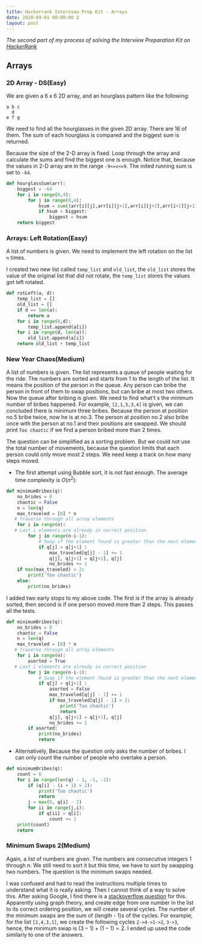 ```yaml
---
title: Hackerrank Interview Prep Kit - Arrays
date: 2020-09-01 00:00:00 Z
layout: post
---
```

*The second part of my process of solving the Interview Preparation Kit on [HackerRank](https://www.hackerrank.com/)*
## Arrays
### 2D Array - DS(Easy)
We are given a 6 x 6 2D array, and an hourglass pattern like the following:

```
a b c
  d
e f g
```
We need to find all the hourglasses in the given 2D array. There are 16 of them. The sum of each hourglass is compared and the biggest sum is returned.  

Because the size of the 2-D array is fixed. Loop through the array and calculate the sums and find the biggest one is enough. Notice that, because the values in 2-D array are in the range `-9<=v<=9`. The inited running sum is set to `-64`.

```python
def hourglassSum(arr):
    biggest = -64
    for i in range(0,4):
        for j in range(0,4):
            hsum = sum((arr[i][j],arr[i][j+1],arr[i][j+2],arr[i+1][j+1],arr[i+2][j],arr[i+2][j+1],arr[i+2][j+2]))
            if hsum > biggest:
                biggest = hsum
    return biggest
```
### Arrays: Left Rotation(Easy)
A list of numbers is given. We need to implement the left rotation on the list `n` times.

I created two new list called `temp_list` and `old_list`, the `old_list` stores the value of the original list that did not rotate, the `temp_list` stores the values got left rotated.

```python
def rotLeft(a, d):
    temp_list = []
    old_list = []
    if d == len(a):
        return a
    for i in range(0,d):
        temp_list.append(a[i])
    for i in range(d, len(a)):
        old_list.append(a[i])
    return old_list + temp_list
```
### New Year Chaos(Medium)
A list of numbers is given. The list represents a queue of people waiting for the ride. The numbers are sorted and starts from 1 to the length of the list. It means the position of the person in the queue. Any person can bribe the person in front of them to swap positions, but can bribe at most two others. Now the queue after bribing is given. We need to find what't s the minimum number of bribes happened. For example, `[2,1,5,3,4]` is given, we can concluded there is minimum three bribes. Because the person at position no.5 bribe twice, now he is at no.3. The person at position no.2 also bribe once with the person at no.1 and their positions are swapped. We should print `Too chaotic` if we find a person bribed more than 2 times.

The question can be simplified as a sorting problem. But we could not use the total number of movements, because the question limits that each person could only move most 2 steps. We need keep a track on how many steps moved.

- The first attempt using Bubble sort, it is not fast enough. The average time complexity is $O(n^2)$:

```python
def minimumBribes(q):
    no_brides = 0
    chaotic = False
    n = len(q)
    max_traveled = [0] * n
   # Traverse through all array elements
    for i in range(n):
   # Last i elements are already in correct position
        for j in range(n-i-1):
            # Swap if the element found is greater than the next element
            if q[j] > q[j+1] :
                max_traveled[q[j] - 1] += 1
                q[j], q[j+1] = q[j+1], q[j]
                no_brides += 1
    if max(max_traveled) > 2:
        print('Too chaotic')
    else:
        print(no_brides)
```

I added two early stops to my above code. The first is if the array is already sorted, then second is if one person moved more than 2 steps. This passes all the tests.

```python
def minimumBribes(q):
    no_brides = 0
    chaotic = False
    n = len(q)
    max_traveled = [0] * n
   # Traverse through all array elements
    for i in range(n):
        asorted = True
   # Last i elements are already in correct position
        for j in range(n-i-1):
            # Swap if the element found is greater than the next element
            if q[j] > q[j+1] :
                asorted = False
                max_traveled[q[j] - 1] += 1
                if max_traveled[q[j] - 1] > 2:
                    print('Too chaotic')
                    return
                q[j], q[j+1] = q[j+1], q[j]
                no_brides += 1
        if asorted: 
            print(no_brides) 
            return
```

- Alternatively, Because the question only asks the number of bribes. I can only count the number of people who overtake a person.

```python
def minimumBribes(q):
    count = 0
    for i in range(len(q) - 1, -1, -1):
        if (q[i] - (i + 1) > 2):
            print('Too chaotic')
            return
        j = max(0, q[i] - 2)
        for ii in range(j,i):
            if q[ii] > q[i]:
                count += 1
    print(count)
    return          
```
### Minimum Swaps 2(Medium)
Again, a list of numbers are given. The numbers are consecutive integers 1 through n. We still need to sort it but this time, we have to sort by swapping two numbers. The question is the minimum swaps needed.

I was confused and had to read the instructions multiple times to understand what it is really asking. Then I cannot think of a way to solve this. After asking Google, I find there is a [stackoverflow question](https://stackoverflow.com/questions/15152322/compute-the-minimal-number-of-swaps-to-order-a-sequence/15152602#15152602) for this. Apparently using graph theory, and create edge from one number in the list to its correct ordering position, we will create several cycles. The number of the minimum swaps are the sum of (length - 1)s of the cycles. For example, for the list `[2,4,3,1]`, we create the following cycles `2->4->1->2`, `3->3`, hence, the minimum swap is $(3-1)+(1-1)=2$. I ended up used the code similarly to one of the answers. 

